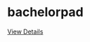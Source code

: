 # bachelorpad
[View Details](https://github.com/nilumbra/bachelorpad/blob/master/final%20document.pdf)
